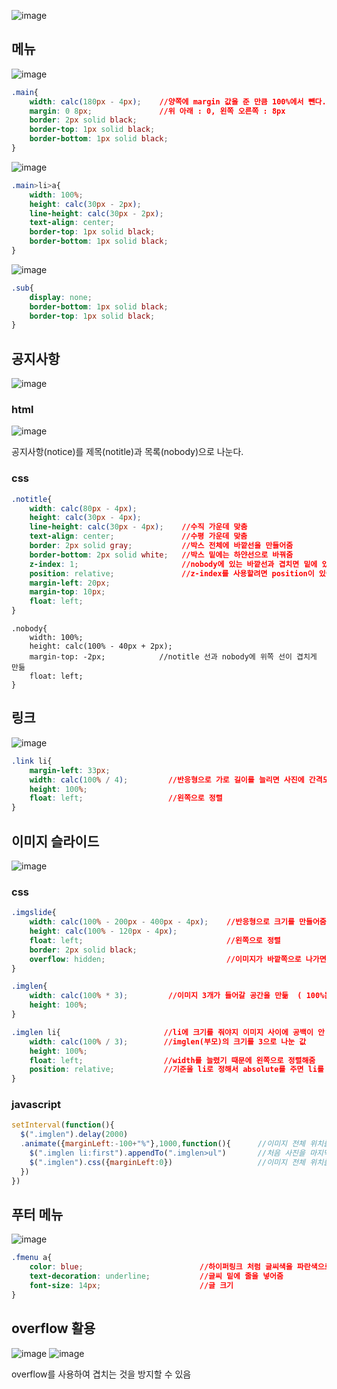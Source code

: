 ![image](https://github.com/limtowoong/Web_design/assets/104752202/12f9db88-669c-4cf2-a37a-00a2d7fcb3dd)

## 메뉴


![image](https://github.com/limtowoong/Web_design/assets/104752202/c7d2e443-2804-40cf-85c6-a3376d831424)

```css
.main{
    width: calc(180px - 4px);    //양쪽에 margin 값을 준 만큼 100%에서 뺀다.
    margin: 0 8px;               //위 아래 : 0, 왼쪽 오른쪽 : 8px 
    border: 2px solid black;
    border-top: 1px solid black;
    border-bottom: 1px solid black;
}
```

![image](https://github.com/limtowoong/Web_design/assets/104752202/f44528ba-d87e-4138-a82d-47f1f2941f34)

```css
.main>li>a{
    width: 100%;
    height: calc(30px - 2px);
    line-height: calc(30px - 2px);
    text-align: center;
    border-top: 1px solid black;
    border-bottom: 1px solid black;
}
```

![image](https://github.com/limtowoong/Web_design/assets/104752202/9838e06b-c3a2-4e05-896f-30461463aca1)

```css
.sub{
    display: none;
    border-bottom: 1px solid black;
    border-top: 1px solid black;
}
```

## 공지사항

![image](https://github.com/limtowoong/Web_design/assets/104752202/1d05820a-cda2-4a97-bc02-c5bf49c0bd0d)

### html

![image](https://github.com/limtowoong/Web_design/assets/104752202/ba55ecac-451c-40aa-86bc-5ec902b25833)

공지사항(notice)를 제목(notitle)과 목록(nobody)으로 나눈다.

### css

```css
.notitle{
    width: calc(80px - 4px);
    height: calc(30px - 4px);
    line-height: calc(30px - 4px);    //수직 가운데 맞춤
    text-align: center;               //수평 가운데 맞춤
    border: 2px solid gray;           //박스 전체에 바깥선을 만들어줌
    border-bottom: 2px solid white;   //박스 밑에는 하얀선으로 바꿔줌
    z-index: 1;                       //nobody에 있는 바깥선과 겹치면 밑에 있는 흰색선이 안보이기 때문에 올려줌
    position: relative;               //z-index를 사용할려면 position이 있어야함
    margin-left: 20px;
    margin-top: 10px;
    float: left;                      
}
```

```
.nobody{
    width: 100%;
    height: calc(100% - 40px + 2px);
    margin-top: -2px;            //notitle 선과 nobody에 위쪽 선이 겹치게 만듦
    float: left;
}
```

## 링크

![image](https://github.com/limtowoong/Web_design/assets/104752202/7e8570dd-d254-440a-9b92-b712642e87d3)

```css
.link li{
    margin-left: 33px;
    width: calc(100% / 4);         //반응형으로 가로 길이를 늘리면 사진에 간격도 늘어가게함
    height: 100%;
    float: left;                   //왼쪽으로 정렬
}
```

## 이미지 슬라이드

![image](https://github.com/limtowoong/Web_design/assets/104752202/7e0fc935-ac1d-4a09-a2e6-f2473fa10328)

### css

```css
.imgslide{
    width: calc(100% - 200px - 400px - 4px);    //반응형으로 크기를 만들어줌
    height: calc(100% - 120px - 4px);
    float: left;                                //왼쪽으로 정렬
    border: 2px solid black;
    overflow: hidden;                           //이미지가 바깥쪽으로 나가면 숨겨줌
}
```

```css
.imglen{
    width: calc(100% * 3);         //이미지 3개가 들어갈 공간을 만듦  ( 100%는 부모(imgslide)의 크기 )
    height: 100%;
}
```

```css
.imglen li{                       //li에 크기를 줘야지 이미지 사이에 공백이 안 생김
    width: calc(100% / 3);        //imglen(부모)의 크기를 3으로 나눈 값
    height: 100%;
    float: left;                  //width를 늘렸기 때문에 왼쪽으로 정렬해줌
    position: relative;           //기준을 li로 정해서 absolute를 주면 li를 따라가게됨
}
```

### javascript

```javascript
setInterval(function(){
  $(".imglen").delay(2000)
  .animate({marginLeft:-100+"%"},1000,function(){      //이미지 전체 위치를 왼쪽으로 -100% 만큼 옮겨줌 ( marginLeft 에서 -100%는 width 기준임 )
    $(".imglen li:first").appendTo(".imglen>ul")       //처음 사진을 마지막으로 옮겨줌
    $(".imglen").css({marginLeft:0})                   //이미지 전체 위치를 다시 돌려놓음
  })
})
```

## 푸터 메뉴

![image](https://github.com/limtowoong/Web_design/assets/104752202/8bbc325a-9443-4124-9665-65ca88830af7)

```css
.fmenu a{
    color: blue;                          //하이퍼링크 처럼 글씨색을 파란색으로 바꿈
    text-decoration: underline;           //글씨 밑에 줄을 넣어줌
    font-size: 14px;                      //글 크기
}
```

## overflow 활용

![image](https://github.com/limtowoong/Web_design/assets/104752202/2d2d7594-7274-4cb5-8cd1-2251862797bf)
![image](https://github.com/limtowoong/Web_design/assets/104752202/abd6aad6-9808-48e2-a21e-041fd0fb3241)

overflow를 사용하여 겹치는 것을 방지할 수 있음



